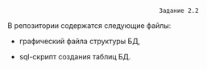                                               Задание 2.2
В репозитории содержатся следующие файлы:

- графический файла структуры БД,

- sql-cкрипт создания таблиц БД.
                                              
